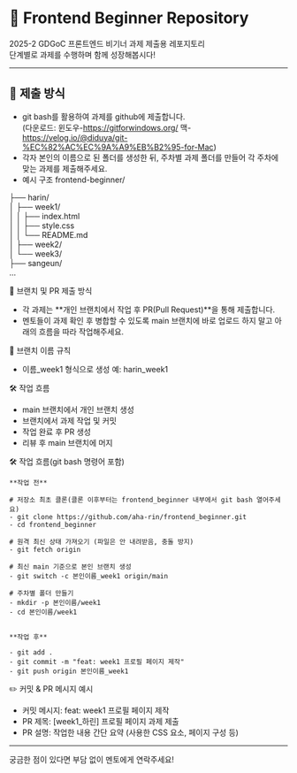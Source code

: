 # 🌱 Frontend Beginner Repository

2025-2 GDGoC 프론트엔드 비기너 과제 제출용 레포지토리  
단계별로 과제를 수행하며 함께 성장해봅시다!

---

## 🧩 제출 방식

- git bash를 활용하여 과제를 github에 제출합니다.  
(다운로드: 윈도우-https://gitforwindows.org/ 맥-https://velog.io/@diduya/git-%EC%82%AC%EC%9A%A9%EB%B2%95-for-Mac)
- 각자 본인의 이름으로 된 폴더를 생성한 뒤, 주차별 과제 폴더를 만들어 각 주차에 맞는 과제를 제출해주세요.
- 예시 구조
frontend-beginner/

├── harin/  
│   ├── week1/  
│   │   ├── index.html  
│   │   ├── style.css  
│   │   └── README.md  
│   ├── week2/  
│   └── week3/  
├── sangeun/  
...

🌿 브랜치 및 PR 제출 방식
- 각 과제는 **개인 브랜치에서 작업 후 PR(Pull Request)**을 통해 제출합니다.
- 멘토들이 과제 확인 후 병합할 수 있도록 main 브랜치에 바로 업로드 하지 말고 아래의 흐름을 따라 작업해주세요.

📌 브랜치 이름 규칙
- 이름_week1 형식으로 생성
예: harin_week1

🛠️ 작업 흐름
- main 브랜치에서 개인 브랜치 생성
- 브랜치에서 과제 작업 및 커밋
- 작업 완료 후 PR 생성
- 리뷰 후 main 브랜치에 머지

🛠️ 작업 흐름(git bash 명령어 포함)

    **작업 전**

    # 저장소 최초 클론(클론 이후부터는 frontend_beginner 내부에서 git bash 열어주세요)
    - git clone https://github.com/aha-rin/frontend_beginner.git
    - cd frontend_beginner

    # 원격 최신 상태 가져오기 (파일은 안 내려받음, 충돌 방지)
    - git fetch origin

    # 최신 main 기준으로 본인 브랜치 생성
    - git switch -c 본인이름_week1 origin/main

    # 주차별 폴더 만들기
    - mkdir -p 본인이름/week1
    - cd 본인이름/week1


    **작업 후**

    - git add .
    - git commit -m "feat: week1 프로필 페이지 제작"
    - git push origin 본인이름_week1

✏️ 커밋 & PR 메시지 예시
- 커밋 메시지: feat: week1 프로필 페이지 제작
- PR 제목: [week1_하린] 프로필 페이지 과제 제출
- PR 설명: 작업한 내용 간단 요약 (사용한 CSS 요소, 페이지 구성 등)

---

궁금한 점이 있다면 부담 없이 멘토에게 연락주세요!

